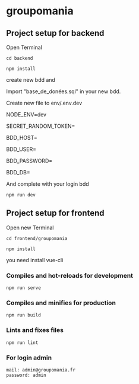 # groupomania

## Project setup for backend

Open Terminal


```
cd backend
```

```
npm install
```

create new bdd and 

Import "base_de_donées.sql" in your new bdd.

Create new file to env/.env.dev

NODE_ENV=dev

SECRET_RANDOM_TOKEN=

BDD_HOST=

BDD_USER=

BDD_PASSWORD=

BDD_DB=


And complete with your login bdd

```
npm run dev
```

## Project setup for frontend

Open new Terminal


```
cd frontend/groupomania
```

```
npm install
```

you need install vue-cli


### Compiles and hot-reloads for development
```
npm run serve
```

### Compiles and minifies for production
```
npm run build
```

### Lints and fixes files
```
npm run lint
```

### For login admin

```
mail: admin@groupomania.fr
password: admin
```
